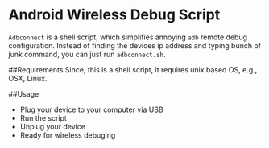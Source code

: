 # Android Wireless Debug Script
`Adbconnect` is a shell script, which simplifies annoying `adb` remote debug configuration. Instead of finding the devices ip address and typing bunch of junk command, you can just run `adbconnect.sh`.

##Requirements
Since, this is a shell script, it requires unix based OS, e.g., OSX, Linux.

##Usage
- Plug your device to your computer via USB
- Run the script
- Unplug your device
- Ready for wireless debuging